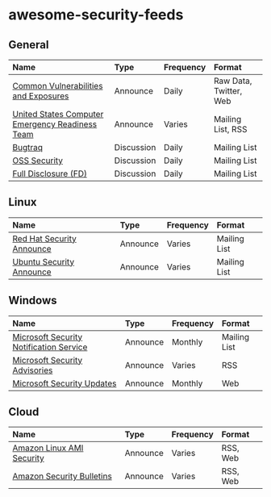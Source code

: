 # awesome-security-feeds

## General

| Name | Type | Frequency | Format |
| :--- | :--- | :--- | :--- |
| [Common Vulnerabilities and Exposures](https://cve.mitre.org/cve/) | Announce | Daily | Raw Data, Twitter, Web |
| [United States Computer Emergency Readiness Team](https://www.us-cert.gov/mailing-lists-and-feeds) | Announce | Varies | Mailing List, RSS |
| [Bugtraq](http://www.securityfocus.com/archive/1/description#0.3.1) | Discussion | Daily | Mailing List |
| [OSS Security](http://www.openwall.com/lists/oss-security/) | Discussion | Daily | Mailing List |
| [Full Disclosure (FD)](https://nmap.org/mailman/listinfo/fulldisclosure) | Discussion | Daily | Mailing List |

## Linux

| Name | Type | Frequency | Format |
| :--- | :--- | :--- | :--- |
| [Red Hat Security Announce](https://www.redhat.com/mailman/listinfo/rhsa-announce) | Announce | Varies | Mailing List |
| [Ubuntu Security Announce](https://lists.ubuntu.com/mailman/listinfo/ubuntu-security-announce) | Announce | Varies | Mailing List |

## Windows

| Name | Type | Frequency | Format |
| :--- | :--- | :--- | :--- |
| [Microsoft Security Notification Service](https://technet.microsoft.com/en-us/security/dd252948.aspx) | Announce | Monthly | Mailing List |
| [Microsoft Security Advisories](https://technet.microsoft.com/en-us/security/dd252948.aspx) | Announce | Varies | RSS |
| [Microsoft Security Updates](https://technet.microsoft.com/en-us/security/bulletins.aspx) | Announce | Monthly | Web |

## Cloud

| Name | Type | Frequency | Format |
| :--- | :--- | :--- | :--- |
| [Amazon Linux AMI Security](https://alas.aws.amazon.com/) | Announce | Varies | RSS, Web |
| [Amazon Security Bulletins](https://aws.amazon.com/security/security-bulletins/) | Announce | Varies | RSS, Web |
